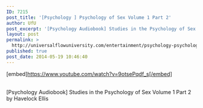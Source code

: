 ```yaml
---
ID: 7215
post_title: '[Psychology ] Psychology of Sex Volume 1 Part 2'
author: UfU
post_excerpt: '[Psychology Audiobook] Studies in the Psychology of Sex Volume 1 Part 2 by Havelock Ellis'
layout: post
permalink: >
  http://universalflowuniversity.com/entertainment/psychology-psychology-of-sex-volume-1-part-2/
published: true
post_date: 2014-05-19 10:46:40
---
```

[embed]https://www.youtube.com/watch?v=9otsePqdf_s[/embed]</br></br>
<p>[Psychology Audiobook] Studies in the Psychology of Sex Volume 1 Part 2 by Havelock Ellis</p>